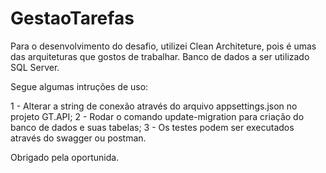 # GestaoTarefas

Para o desenvolvimento do desafio, utilizei Clean Architeture, pois é umas das arquiteturas que gostos de trabalhar.
Banco de dados a ser utilizado SQL Server.

Segue algumas intruções de uso:

1 - Alterar a string de conexão através do arquivo appsettings.json no projeto GT.API;
2 - Rodar o comando update-migration para criação do banco de dados e suas tabelas;
3 - Os testes podem ser executados através do swagger ou postman.

Obrigado pela oportunida.